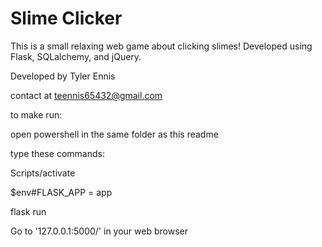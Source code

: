 # Slime Clicker
This is a small relaxing web game about clicking slimes!
Developed using Flask, SQLalchemy, and jQuery.

Developed by Tyler Ennis

contact at teennis65432@gmail.com


to make run:

open powershell in the same folder as this readme

type these commands:
	
Scripts/activate 

$env#FLASK_APP = app
	
flask run

Go to '127.0.0.1:5000/' in your web browser
